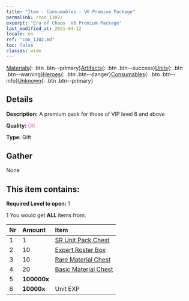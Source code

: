 ```yaml
---
title: "Item - Consumables - V6 Premium Package"
permalink: /con_1302/
excerpt: "Era of Chaos  V6 Premium Package"
last_modified_at: 2021-04-12
locale: en
ref: "con_1302.md"
toc: false
classes: wide
---
```

 [Materials](/Items/){: .btn .btn--primary}[Artifacts](/Items/Artifacts/){: .btn .btn--success}[Units](/Items/Units/){: .btn .btn--warning}[Heroes](/Items/Heroes/){: .btn .btn--danger}[Consumables](/Items/Consumables/){: .btn .btn--info}[Unknown](/Items/Unknown/){: .btn .btn--primary}

## Details
 **Description:** A premium pack for those of VIP level 6 and above

 **Quality:** <span style="color: #DA70D6">OK</span>

 **Type:** Gift

## Gather

  None

## This item contains:

 **Required Level to open:** 1

 1 You would get **ALL** items  from:

  | Nr | Amount |     Item    |
  |:---|:-------|:------------|
  | 1 | 1 | [SR Unit Pack Chest](/Items/con_1319/) | 
  | 2 | 10 | [Expert Roster Box](/Items/con_776/) | 
  | 3 | 10 | [Rare Material Chest](/Items/con_757/) | 
  | 4 | 20 | [Basic Material Chest](/Items/con_756/) | 
  | 5 |  **100000x** | <i class="fas fa-coins"/> |  | 
  | 6 |  **10000x** | Unit EXP |  | 
